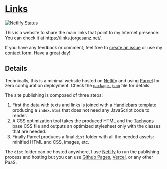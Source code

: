 # [Links](https://links.jorgesanz.net/)

[![Netlify Status](https://api.netlify.com/api/v1/badges/6f3104cb-a472-4b3a-86bb-2c1bffb6de56/deploy-status)](https://app.netlify.com/sites/jsanz-links/deploys)

This is a website to share the main links that point to my Internet presence. You can check it at <https://links.jorgesanz.net/>.

If you have any feedback or comment, feel free to [create an issue][issue] or use my [contact form][contact]. Have a great day!

[issue]: https://github.com/jsanz/links/issues/new
[contact]: https://jorgesanz.net/contact/

## Details

Technically, this is a minimal website hosted on [Netlify][nf] and using [Parcel][parcel] for zero configuration deployment. Check the [`package.json`](./package.json) file for details.

The site publishing is composed of three steps:

1. First the data with texts and links is joined with a [Handlebars][handlebars] template producing a `index.html` that does not need any JavaScript code to render.
2. A CSS optimization tool takes the produced HTML and the [Tachyons][tachyons] base CSS file and outputs an optimized stylesheet only with the classes that are needed.
3. Finally Parcel produces a final `dist` folder with all the needed assets: minified HTML and CSS, images, etc.

The `dist` folder can be hosted anywhere, I use [Netlify][nf] to run the publishing process and hosting but you can use [Github Pages][gp], [Vercel][v], or any other PaaS. 

[handlebars]: https://handlebarsjs.com/
[parcel]: https://v2.parceljs.org/
[tachyons]: http://tachyons.io/
[nf]: http://netlify.com/
[gp]: https://pages.github.com/
[v]: https://vercel.com/
